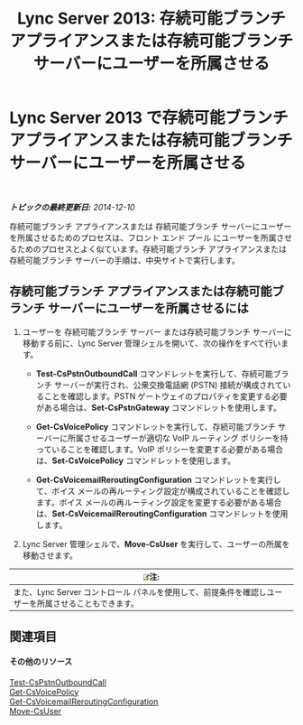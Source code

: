 ﻿---
title: 'Lync Server 2013: 存続可能ブランチ アプライアンスまたは存続可能ブランチ サーバーにユーザーを所属させる'
TOCTitle: 存続可能ブランチ アプライアンスまたは存続可能ブランチ サーバーにユーザーを所属させる
ms:assetid: faf1ebb9-6d7d-4a58-8ff7-801b7b31d3ba
ms:mtpsurl: https://technet.microsoft.com/ja-jp/library/Gg413066(v=OCS.15)
ms:contentKeyID: 48274125
ms.date: 05/19/2016
mtps_version: v=OCS.15
ms.translationtype: HT
---

# Lync Server 2013 で存続可能ブランチ アプライアンスまたは存続可能ブランチ サーバーにユーザーを所属させる

 

_**トピックの最終更新日:** 2014-12-10_

存続可能ブランチ アプライアンスまたは 存続可能ブランチ サーバーにユーザーを所属させるためのプロセスは、フロント エンド プール にユーザーを所属させるためのプロセスとよく似ています。存続可能ブランチ アプライアンスまたは 存続可能ブランチ サーバーの手順は、中央サイトで実行します。

## 存続可能ブランチ アプライアンスまたは存続可能ブランチ サーバーにユーザーを所属させるには

1.  ユーザーを 存続可能ブランチ サーバー または存続可能ブランチ サーバーに移動する前に、Lync Server 管理シェルを開いて、次の操作をすべて行います。
    
      - **Test-CsPstnOutboundCall** コマンドレットを実行して、存続可能ブランチ サーバーが実行され、公衆交換電話網 (PSTN) 接続が構成されていることを確認します。PSTN ゲートウェイのプロパティを変更する必要がある場合は、**Set-CsPstnGateway** コマンドレットを使用します。
    
      - **Get-CsVoicePolicy** コマンドレットを実行して、存続可能ブランチ サーバーに所属させるユーザーが適切な VoIP ルーティング ポリシーを持っていることを確認します。VoIP ポリシーを変更する必要がある場合は、**Set-CsVoicePolicy** コマンドレットを使用します。
    
      - **Get-CsVoicemailReroutingConfiguration** コマンドレットを実行して、ボイス メールの再ルーティング設定が構成されていることを確認します。ボイス メールの再ルーティング設定を変更する必要がある場合は、**Set-CsVoicemailReroutingConfiguration** コマンドレットを使用します。

2.  Lync Server 管理シェルで、**Move-CsUser** を実行して、ユーザーの所属を移動させます。

<table>
<thead>
<tr class="header">
<th><img src="images/Gg412781.note(OCS.15).gif" title="note" alt="note" />注:</th>
</tr>
</thead>
<tbody>
<tr class="odd">
<td>また、Lync Server コントロール パネルを使用して、前提条件を確認しユーザーを所属させることもできます。</td>
</tr>
</tbody>
</table>


## 関連項目

#### その他のリソース

[Test-CsPstnOutboundCall](test-cspstnoutboundcall.md)  
[Get-CsVoicePolicy](get-csvoicepolicy.md)  
[Get-CsVoicemailReroutingConfiguration](get-csvoicemailreroutingconfiguration.md)  
[Move-CsUser](move-csuser.md)

